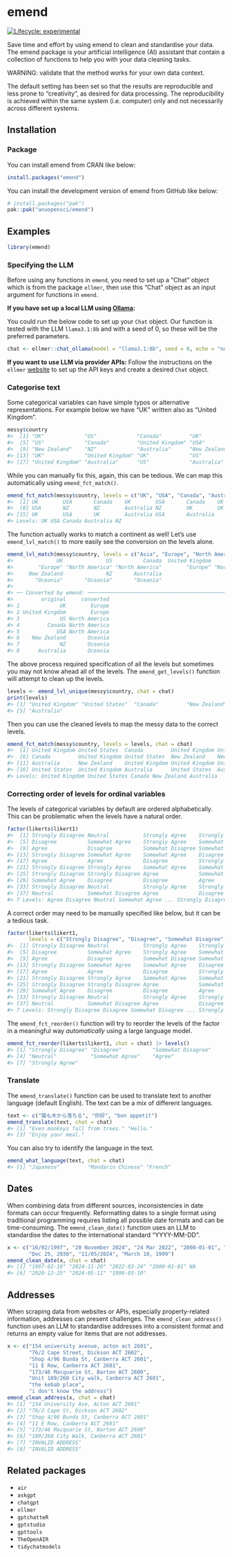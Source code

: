 
<!-- README.md is generated from README.Rmd. Please edit that file -->

# emend

<!-- badges: start -->

[![Lifecycle:
experimental](https://img.shields.io/badge/lifecycle-experimental-orange.svg)](https://lifecycle.r-lib.org/articles/stages.html#experimental)
<!-- badges: end -->

Save time and effort by using emend to clean and standardise your data.
The emend package is your artificial intelligence (AI) assistant that
contain a collection of functions to help you with your data cleaning
tasks.

WARNING: validate that the method works for your own data context.

The default setting has been set so that the results are reproducible
and less prone to “creativity”, as desired for data processing. The
reproducibility is achieved within the same system (i.e. computer) only
and not necessarily across different systems.

## Installation

### Package

You can install emend from CRAN like below:

``` r
install.packages("emend")
```

You can install the development version of emend from GitHub like below:

``` r
# install.packages("pak")
pak::pak("anuopensci/emend")
```

## Examples

``` r
library(emend)
```

### Specifying the LLM

Before using any functions in `emend`, you need to set up a “Chat”
object which is from the package `ellmer`, then use this “Chat” object
as an input argument for functions in `emend`.

**If you have set up a local LLM using [Ollama](https://ollama.com/):**

You could run the below code to set up your `Chat` object. Our function
is tested with the LLM `llama3.1:8b` and with a seed of 0, so these will
be the preferred parameters.

``` r
chat <- ellmer::chat_ollama(model = "llama3.1:8b", seed = 0, echo = "none") 
```

**If you want to use LLM via provider APIs:** Follow the instructions on
the `ellmer` [website](https://ellmer.tidyverse.org/) to set up the API
keys and create a desired `Chat` object.

### Categorise text

Some categorical variables can have simple typos or alternative
representations. For example below we have “UK” written also as “United
Kingdom”.

``` r
messy$country
#>  [1] "UK"             "US"             "Canada"         "UK"            
#>  [5] "US"             "Canada"         "United Kingdom" "USA"           
#>  [9] "New Zealand"    "NZ"             "Australia"      "New Zealand"   
#> [13] "UK"             "United Kingdom" "UK"             "US"            
#> [17] "United Kingdom" "Australia"      "US"             "Australia"
```

While you can manually fix this, again, this can be tedious. We can map
this automatically using `emend_fct_match()`.

``` r
emend_fct_match(messy$country, levels = c("UK", "USA", "Canada", "Australia", "NZ"), chat = chat)
#>  [1] UK        USA       Canada    UK        USA       Canada    UK       
#>  [8] USA       NZ        NZ        Australia NZ        UK        UK       
#> [15] UK        USA       UK        Australia USA       Australia
#> Levels: UK USA Canada Australia NZ
```

The function actually works to match a continent as well! Let’s use
`emend_lvl_match()` to more easily see the conversion on the levels
alone.

``` r
emend_lvl_match(messy$country, levels = c("Asia", "Europe", "North America", "Oceania", "South America"), chat = chat)
#>              UK              US          Canada  United Kingdom             USA 
#>        "Europe" "North America" "North America"        "Europe" "North America" 
#>     New Zealand              NZ       Australia 
#>       "Oceania"       "Oceania"       "Oceania"
#> 
#> ── Converted by emend: ─────────────────────────────────────────────────────────
#>         original     converted
#> 1             UK        Europe
#> 2 United Kingdom        Europe
#> 3             US North America
#> 4         Canada North America
#> 5            USA North America
#> 6    New Zealand       Oceania
#> 7             NZ       Oceania
#> 8      Australia       Oceania
```

The above process required specification of all the levels but sometimes
you may not know ahead all of the levels. The `emend_get_levels()`
function will attempt to clean up the levels.

``` r
levels <- emend_lvl_unique(messy$country, chat = chat)
print(levels)
#> [1] "United Kingdom" "United States"  "Canada"         "New Zealand"   
#> [5] "Australia"
```

Then you can use the cleaned levels to map the messy data to the correct
levels.

``` r
emend_fct_match(messy$country, levels = levels, chat = chat)
#>  [1] United Kingdom United States  Canada         United Kingdom United States 
#>  [6] Canada         United Kingdom United States  New Zealand    New Zealand   
#> [11] Australia      New Zealand    United Kingdom United Kingdom United Kingdom
#> [16] United States  United Kingdom Australia      United States  Australia     
#> Levels: United Kingdom United States Canada New Zealand Australia
```

### Correcting order of levels for ordinal variables

The levels of categorical variables by default are ordered
alphabetically. This can be problematic when the levels have a natural
order.

``` r
factor(likerts$likert1)
#>  [1] Strongly Disagree Neutral           Strongly Agree    Strongly Disagree
#>  [5] Disagree          Somewhat Agree    Strongly Agree    Somewhat Disagree
#>  [9] Agree             Disagree          Somewhat Disagree Somewhat Disagree
#> [13] Strongly Disagree Somewhat Agree    Somewhat Agree    Disagree         
#> [17] Agree             Agree             Disagree          Strongly Agree   
#> [21] Strongly Disagree Strongly Agree    Somewhat Agree    Somewhat Agree   
#> [25] Strongly Disagree Strongly Disagree Agree             Somewhat Agree   
#> [29] Somewhat Agree    Disagree          Disagree          Agree            
#> [33] Strongly Disagree Neutral           Strongly Agree    Strongly Disagree
#> [37] Neutral           Somewhat Disagree Agree             Disagree         
#> 7 Levels: Agree Disagree Neutral Somewhat Agree ... Strongly Disagree
```

A correct order may need to be manually specified like below, but it can
be a tedious task.

``` r
factor(likerts$likert1, 
       levels = c("Strongly Disagree", "Disagree", "Somewhat Disagree", "Neutral", "Somewhat Agree", "Agree", "Strongly Agree")) 
#>  [1] Strongly Disagree Neutral           Strongly Agree    Strongly Disagree
#>  [5] Disagree          Somewhat Agree    Strongly Agree    Somewhat Disagree
#>  [9] Agree             Disagree          Somewhat Disagree Somewhat Disagree
#> [13] Strongly Disagree Somewhat Agree    Somewhat Agree    Disagree         
#> [17] Agree             Agree             Disagree          Strongly Agree   
#> [21] Strongly Disagree Strongly Agree    Somewhat Agree    Somewhat Agree   
#> [25] Strongly Disagree Strongly Disagree Agree             Somewhat Agree   
#> [29] Somewhat Agree    Disagree          Disagree          Agree            
#> [33] Strongly Disagree Neutral           Strongly Agree    Strongly Disagree
#> [37] Neutral           Somewhat Disagree Agree             Disagree         
#> 7 Levels: Strongly Disagree Disagree Somewhat Disagree ... Strongly Agree
```

The `emend_fct_reorder()` function will try to reorder the levels of the
factor in a meaningful way *automatically* using a large language model.

``` r
emend_fct_reorder(likerts$likert1, chat = chat) |> levels()
#> [1] "Strongly Disagree" "Disagree"          "Somewhat Disagree"
#> [4] "Neutral"           "Somewhat Agree"    "Agree"            
#> [7] "Strongly Agree"
```

### Translate

The `emend_translate()` function can be used to translate text to
another language (default English). The text can be a mix of different
languages.

``` r
text <- c("猿も木から落ちる", "你好", "bon appetit")
emend_translate(text, chat = chat)
#> [1] "Even monkeys fall from trees." "Hello."                       
#> [3] "Enjoy your meal."
```

You can also try to identify the language in the text.

``` r
emend_what_language(text, chat = chat)
#> [1] "Japanese"         "Mandarin Chinese" "French"
```

## Dates

When combining data from different sources, inconsistencies in date
formats can occur frequently. Reformatting dates to a single format
using traditional programming requires listing all possible date formats
and can be time-consuming. The `emend_clean_date()` function uses an LLM
to standardise the dates to the international standard “YYYY-MM-DD”.

``` r
x <- c("16/02/1997", "20 November 2024", "24 Mar 2022", "2000-01-01", "Jason", 
       "Dec 25, 2030", "11/05/2024", "March 10, 1999")
emend_clean_date(x, chat = chat)
#> [1] "1997-02-16" "2024-11-20" "2022-03-24" "2000-01-01" NA          
#> [6] "2020-12-25" "2024-05-11" "1999-03-10"
```

## Addresses

When scraping data from websites or APIs, especially property-related
information, addresses can present challenges. The
`emend_clean_address()` function uses an LLM to standardise addresses
into a consistent format and returns an empty value for items that are
not addresses.

``` r
x <- c("154 university avenue, acton act 2601",
       "76/2 Cape Street, Dickson ACT 2602",
       "Shop 4/96 Bunda St, Canberra ACT 2601",
       "11 E Row, Canberra ACT 2601",
       "173/46 Macquarie St, Barton ACT 2600",
       "Unit 189/260 City walk, Canberra ACT 2601",
       "the kebab place",
       "i don't know the address")
emend_clean_address(x, chat = chat)
#> [1] "154 University Ave, Acton ACT 2601"   
#> [2] "76/2 Cape St, Dickson ACT 2602"       
#> [3] "Shop 4/96 Bunda St, Canberra ACT 2601"
#> [4] "11 E Row, Canberra ACT 2601"          
#> [5] "173/46 Macquarie St, Barton ACT 2600" 
#> [6] "189/260 City Walk, Canberra ACT 2601" 
#> [7] "INVALID ADDRESS"                      
#> [8] "INVALID ADDRESS"
```

## Related packages

- `air`
- `askgpt`
- `chatgpt`
- `ellmer`
- `gptchatteR`
- `gptstudio`
- `gpttools`
- `TheOpenAIR`
- `tidychatmodels`
